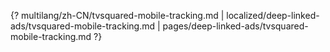 {? multilang/zh-CN/tvsquared-mobile-tracking.md | localized/deep-linked-ads/tvsquared-mobile-tracking.md | pages/deep-linked-ads/tvsquared-mobile-tracking.md ?}
